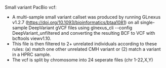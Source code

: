 Small variant PacBio vcf: 
 - A multi-sample small variant callset was produced by running GLnexus v1.2.7 (https://doi.org/10.1093/bioinformatics/btaa1081) on all single-sample DeepVariant gVCF files using glnexus_cli --config DeepVariant_unfiltered and converting the resulting BCF to VCF with bcftools viewv1.10.
 - This file is then filtered to 2+ unrelated individuals according to these rules: (a) match one other unrelated CMH variant or (2) match a variant in a HPRC sample.
 - The vcf is split by chromosome into 24 seperate files (chr 1-22,X,Y)
